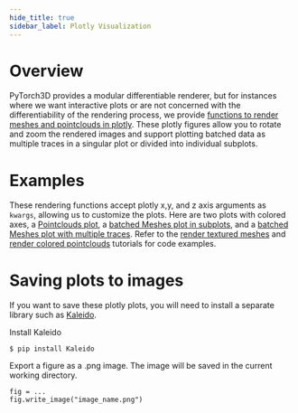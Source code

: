 ```yaml
---
hide_title: true
sidebar_label: Plotly Visualization
---
```


# Overview

PyTorch3D provides a modular differentiable renderer, but for instances where we want interactive plots or are not concerned with the differentiability of the rendering process, we provide [functions to render meshes and pointclouds in plotly](../../pytorch3d/visualization/plotly_vis.py). These plotly figures allow you to rotate and zoom the rendered images and support plotting batched data as multiple traces in a singular plot or divided into individual subplots.


# Examples

These rendering functions accept plotly x,y, and z axis arguments as `kwargs`, allowing us to customize the plots. Here are two plots with colored axes, a [Pointclouds plot](assets/plotly_pointclouds.png), a [batched Meshes plot in subplots](assets/plotly_meshes_batch.png), and a [batched Meshes plot with multiple traces](assets/plotly_meshes_trace.png). Refer to the [render textured meshes](../tutorials/render_textured_meshes.ipynb) and [render colored pointclouds](../tutorials/render_colored_points) tutorials for code examples.

# Saving plots to images

If you want to save these plotly plots, you will need to install a separate library such as [Kaleido](https://plotly.com/python/static-image-export/).

Install Kaleido
```
$ pip install Kaleido
```
Export a figure as a .png image. The image will be saved in the current working directory.
```
fig = ...
fig.write_image("image_name.png")
```
